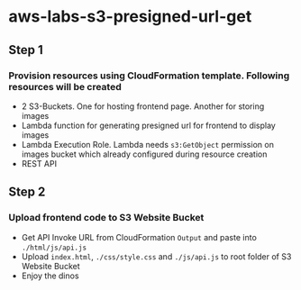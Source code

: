 ﻿# aws-labs-s3-presigned-url-get
## Step 1
### Provision resources using CloudFormation template. Following resources will be created
- 2 S3-Buckets. One for hosting frontend page. Another for storing images
- Lambda function for generating presigned url for frontend to display images
- Lambda Execution Role. Lambda needs `s3:GetObject` permission on images bucket which already configured during resource creation
- REST API

## Step 2
### Upload frontend code to S3 Website Bucket
- Get API Invoke URL from CloudFormation `Output` and paste into `./html/js/api.js`
- Upload `index.html`, `./css/style.css` and `./js/api.js` to root folder of S3 Website Bucket
- Enjoy the dinos
